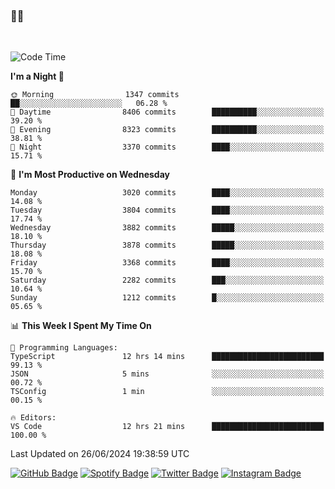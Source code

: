 ### 🤙🍺

<!-- <a href="https://github-readme-stats.vercel.app/api?username=hzak2xx&count_private=true&show_icons=true&theme=dracula">
  <img align="center" src="https://github-readme-stats.vercel.app/api?username=hzak2xx&count_private=true&show_icons=true&theme=dracula" />
</a>
</br> -->
</br>

<!--START_SECTION:waka-->
![Code Time](http://img.shields.io/badge/Code%20Time-3%2C433%20hrs%2012%20mins-blue)

**I'm a Night 🦉** 

```text
🌞 Morning                1347 commits        ██░░░░░░░░░░░░░░░░░░░░░░░   06.28 % 
🌆 Daytime                8406 commits        ██████████░░░░░░░░░░░░░░░   39.20 % 
🌃 Evening                8323 commits        ██████████░░░░░░░░░░░░░░░   38.81 % 
🌙 Night                  3370 commits        ████░░░░░░░░░░░░░░░░░░░░░   15.71 % 
```
📅 **I'm Most Productive on Wednesday** 

```text
Monday                   3020 commits        ████░░░░░░░░░░░░░░░░░░░░░   14.08 % 
Tuesday                  3804 commits        ████░░░░░░░░░░░░░░░░░░░░░   17.74 % 
Wednesday                3882 commits        █████░░░░░░░░░░░░░░░░░░░░   18.10 % 
Thursday                 3878 commits        █████░░░░░░░░░░░░░░░░░░░░   18.08 % 
Friday                   3368 commits        ████░░░░░░░░░░░░░░░░░░░░░   15.70 % 
Saturday                 2282 commits        ███░░░░░░░░░░░░░░░░░░░░░░   10.64 % 
Sunday                   1212 commits        █░░░░░░░░░░░░░░░░░░░░░░░░   05.65 % 
```


📊 **This Week I Spent My Time On** 

```text
💬 Programming Languages: 
TypeScript               12 hrs 14 mins      █████████████████████████   99.13 % 
JSON                     5 mins              ░░░░░░░░░░░░░░░░░░░░░░░░░   00.72 % 
TSConfig                 1 min               ░░░░░░░░░░░░░░░░░░░░░░░░░   00.15 % 

🔥 Editors: 
VS Code                  12 hrs 21 mins      █████████████████████████   100.00 % 
```


 Last Updated on 26/06/2024 19:38:59 UTC
<!--END_SECTION:waka-->

[![GitHub Badge](https://img.shields.io/badge/GitHub-100000?style=for-the-badge&logo=github&logoColor=white)](https://github.com/hzak2xx)
[![Spotify Badge](https://img.shields.io/badge/Spotify-1ED760?&style=for-the-badge&logo=spotify&logoColor=white)](https://open.spotify.com/user/uf90s6sbbh75a1mt44clkhkvf)
[![Twitter Badge](https://img.shields.io/badge/Twitter-1DA1F2?style=for-the-badge&logo=twitter&logoColor=white)](https://twitter.com/hzak2xx)
[![Instagram Badge](https://img.shields.io/badge/Instagram-E4405F?style=for-the-badge&logo=instagram&logoColor=white)](https://www.instagram.com/hzak2xx/)

